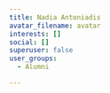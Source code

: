 ```yaml
---
title: Nadia Antoniadis  
avatar_filename: avatar
interests: []
social: []
superuser: false
user_groups:
  - Alumni

---
```

